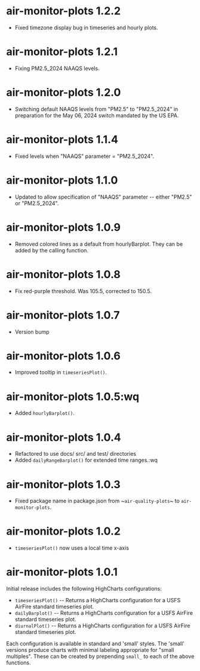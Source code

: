 # air-monitor-plots 1.2.2

- Fixed timezone display bug in timeseries and hourly plots.

# air-monitor-plots 1.2.1

- Fixing PM2.5_2024 NAAQS levels.

# air-monitor-plots 1.2.0

- Switching default NAAQS levels from "PM2.5" to "PM2.5_2024" in preparation
for the May 06, 2024 switch mandated by the US EPA.

# air-monitor-plots 1.1.4

- Fixed levels when "NAAQS" parameter = "PM2.5_2024".

# air-monitor-plots 1.1.0

- Updated to allow specification of "NAAQS" parameter -- either "PM2.5" or
  "PM2.5_2024".

# air-monitor-plots 1.0.9

- Removed colored lines as a default from hourlyBarplot. They can be added by
  the calling function.

# air-monitor-plots 1.0.8

- Fix red-purple threshold. Was 105.5, corrected to 150.5.

# air-monitor-plots 1.0.7

- Version bump

# air-monitor-plots 1.0.6

- Improved tooltip in `timeseriesPlot()`.

# air-monitor-plots 1.0.5:wq

- Added `hourlyBarplot()`.

# air-monitor-plots 1.0.4

- Refactored to use docs/ src/ and test/ directories
- Added `dailyRangeBarplot()` for extended time ranges.:wq

# air-monitor-plots 1.0.3

- Fixed package name in package.json from ~`air-quality-plots`~ to
  `air-monitor-plots`.

# air-monitor-plots 1.0.2

- `timeseriesPlot()` now uses a local time x-axis

# air-monitor-plots 1.0.1

Initial release includes the following HighCharts configurations:

- `timeseriesPlot()` -- Returns a HighCharts configuration for a USFS AirFire standard timeseries plot.
- `dailyBarplot()` -- Returns a HighCharts configuration for a USFS AirFire standard timeseries plot.
- `diurnalPlot()` -- Returns a HighCharts configuration for a USFS AirFire standard timeseries plot.

Each configuration is available in standard and 'small' styles. The
'small' versions produce charts with minimal labeling appropriate for "small multiples". These can be created by prepending `small_` to
each of the above functions.
